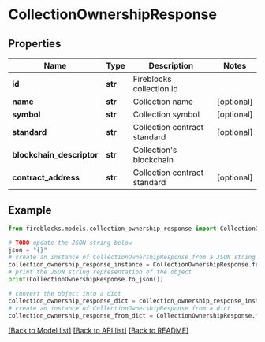 # CollectionOwnershipResponse


## Properties

Name | Type | Description | Notes
------------ | ------------- | ------------- | -------------
**id** | **str** | Fireblocks collection id | 
**name** | **str** | Collection name | [optional] 
**symbol** | **str** | Collection symbol | [optional] 
**standard** | **str** | Collection contract standard | [optional] 
**blockchain_descriptor** | **str** | Collection&#39;s blockchain | 
**contract_address** | **str** | Collection contract standard | [optional] 

## Example

```python
from fireblocks.models.collection_ownership_response import CollectionOwnershipResponse

# TODO update the JSON string below
json = "{}"
# create an instance of CollectionOwnershipResponse from a JSON string
collection_ownership_response_instance = CollectionOwnershipResponse.from_json(json)
# print the JSON string representation of the object
print(CollectionOwnershipResponse.to_json())

# convert the object into a dict
collection_ownership_response_dict = collection_ownership_response_instance.to_dict()
# create an instance of CollectionOwnershipResponse from a dict
collection_ownership_response_from_dict = CollectionOwnershipResponse.from_dict(collection_ownership_response_dict)
```
[[Back to Model list]](../README.md#documentation-for-models) [[Back to API list]](../README.md#documentation-for-api-endpoints) [[Back to README]](../README.md)


